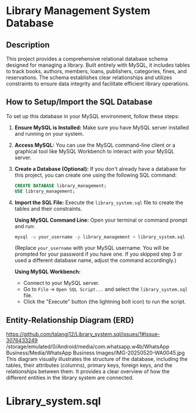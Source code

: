 # Library Management System Database

## Description

This project provides a comprehensive relational database schema designed for managing a library. Built entirely with MySQL, it includes tables to track books, authors, members, loans, publishers, categories, fines, and reservations. The schema establishes clear relationships and utilizes constraints to ensure data integrity and facilitate efficient library operations.

## How to Setup/Import the SQL Database

To set up this database in your MySQL environment, follow these steps:

1.  **Ensure MySQL is Installed:** Make sure you have MySQL server installed and running on your system.

2.  **Access MySQL:** You can use the MySQL command-line client or a graphical tool like MySQL Workbench to interact with your MySQL server.

3.  **Create a Database (Optional):** If you don't already have a database for this project, you can create one using the following SQL command:
    ```sql
    CREATE DATABASE library_management;
    USE library_management;
    ```

4.  **Import the SQL File:** Execute the `library_system.sql` file to create the tables and their constraints.

    **Using MySQL Command Line:**
    Open your terminal or command prompt and run:
    ```bash
    mysql -u your_username -p library_management < library_system.sql
    ```
    (Replace `your_username` with your MySQL username. You will be prompted for your password if you have one. If you skipped step 3 or used a different database name, adjust the command accordingly.)

    **Using MySQL Workbench:**
    * Connect to your MySQL server.
    * Go to `File` -> `Open SQL Script...` and select the `library_system.sql` file.
    * Click the "Execute" button (the lightning bolt icon) to run the script.

## Entity-Relationship Diagram (ERD)
https://github.com/talangi12/Library_system.sql/issues/1#issue-3076433249
/storage/emulated/0/Android/media/com.whatsapp.w4b/WhatsApp Business/Media/WhatsApp Business Images/IMG-20250520-WA0045.jpg
This diagram visually illustrates the structure of the database, including the tables, their attributes (columns), primary keys, foreign keys, and the relationships between them. It provides a clear overview of how the different entities in the library system are connected.
# Library_system.sql
